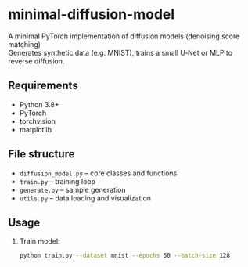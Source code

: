 # minimal-diffusion-model

A minimal PyTorch implementation of diffusion models (denoising score matching)  
Generates synthetic data (e.g. MNIST), trains a small U‑Net or MLP to reverse diffusion.

## Requirements
- Python 3.8+
- PyTorch
- torchvision
- matplotlib

## File structure
- `diffusion_model.py` – core classes and functions
- `train.py` – training loop
- `generate.py` – sample generation
- `utils.py` – data loading and visualization

## Usage
1. Train model:
   ```bash
   python train.py --dataset mnist --epochs 50 --batch-size 128
